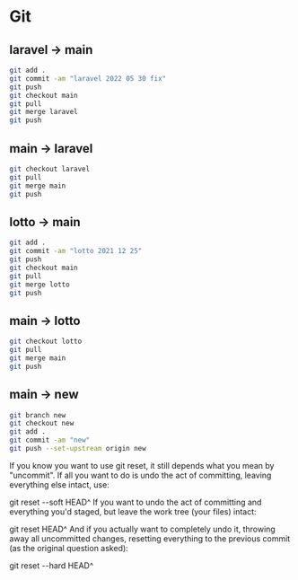 # Git

## laravel -> main

```bash
git add .
git commit -am "laravel 2022 05 30 fix"
git push
git checkout main
git pull
git merge laravel
git push
```

## main -> laravel

```bash
git checkout laravel
git pull
git merge main
git push
```

## lotto -> main

```bash
git add .
git commit -am "lotto 2021 12 25"
git push
git checkout main
git pull
git merge lotto
git push
```

## main -> lotto

```bash
git checkout lotto
git pull
git merge main
git push
```

## main -> new

```bash
git branch new
git checkout new
git add .
git commit -am "new"
git push --set-upstream origin new
```

If you know you want to use git reset, it still depends what you mean by "uncommit". If all you want to do is undo the act of committing, leaving everything else intact, use:

git reset --soft HEAD^
If you want to undo the act of committing and everything you'd staged, but leave the work tree (your files) intact:

git reset HEAD^
And if you actually want to completely undo it, throwing away all uncommitted changes, resetting everything to the previous commit (as the original question asked):

git reset --hard HEAD^

